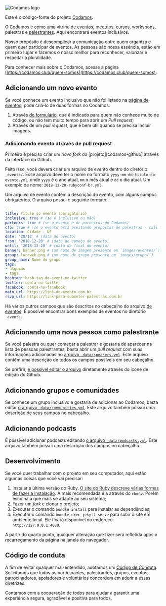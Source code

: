 ![Codamos logo](images/logo.png)

Este é o código-fonte do projeto [Codamos](https://codamos.club).

O Codamos é como uma vitrine de [eventos][events-page], meetups, cursos,
workshops, palestras e [palestrantes][speakers-page]. Aqui encontrará eventos inclusivos.

Nosso propósito é descomplicar a comunicação entre quem organiza e quem quer
participar de eventos. As pessoas são nossa essência, estão em primeiro lugar e fazemos o nosso
melhor para reconhecer, valorizar e respeitar a pluralidade.

Para conhecer mais sobre o Codamos, acesse a página [https://codamos.club/quem-somos](https://codamos.club/quem-somos).

## Adicionando um novo evento

Se você conhece um evento inclusivo que não foi listado na [página de eventos][events-page],
pode criá-lo de duas formas no Codamos:

1. Através [do formulário][new-event-form], que é indicado para quem não conhece
muito de código, ou não tem muito tempo para abrir um _Pull request_;
2. Através de um _pull request_, que é bem útil quando se precisa incluir imagens.

### Adicionando evento através de pull request

Primeiro é preciso criar um novo _fork_ do [projeto][codamos-github] através da interface do Github.

Feito isso, você deverá criar um arquivo de evento dentro do diretório `_events/`.
Esse arquivo deve ter o nome no formato `yyyy-mm-dd-titulo-do-evento.yml`, onde `yyyy` é o ano atual,
`mm` o mês atual e `dd` o dia atual. Um exemplo de nome: `2018-12-20-rubyconf-br.yml`.

Um arquivo de evento contém a descrição do evento, com alguns campos obrigatórios.
O arquivo possui o seguinte formato:

```yaml
---
title: Título do evento (obrigatório)
inclusive: true # (se é inclusivo ou não)
partners: true # (se o evento é de parceiros do Codamos)
cfp: true # (se o evento está aceitando propostas de palestras - call for papers)
location: Cidade - UF
date: '20/12' # (data do evento)
from: '2018-12-20' # (data do começo do evento)
until: '2018-12-20' # (data do final do evento)
banner: banner.png # (um nome de imagem presente em `images/eventos/`)
group: locaweb.png # (um nome de grupo presente em `images/grupo/`)
group_name: Nome do grupo
tags:
- algumas
- tags
hashtag: hash-tag-do-event-no-twitter
twitter: conta-no-twitter
facebook: conta-no-facebook
main_url: https://link-do-evento.com.br
rsvp_url: https://link-para-submeter-palestras.com.br
```

Há vários outros campos que são descritos no cabeçalho do arquivo [de eventos][event-file].
É possível encontrar bons exemplos de eventos no diretório `_events`.

## Adicionando uma nova pessoa como palestrante

Se você palestra ou quer começar a palestrar e gostaria de aparecer na lista de pessoas palestrantes,
basta abrir um _pull request_ com suas informações adicionadas no [arquivo `_data/speakers.yml`][speakers-file].
Este arquivo contém uma descrição de todos os campos possíveis em seu cabeçalho.

Se prefirir, [é possível editar o arquivo](https://help.github.com/articles/editing-files-in-your-repository/)
diretamente através do ícone de edição do Github.

## Adicionando grupos e comunidades

Se conhece um grupo inclusivo e gostaria de adicionar ao Codamos, basta editar
[o arquivo `_data/communities.yml`][communities-file]. Este arquivo também possui uma descrição de
seus campos no cabeçalho.

## Adicionando podcasts

É possível adicionar podcasts editando [o arquivo `_data/podcasts.yml`][podcasts-file].
Este arquivo também possui uma descrição dos campos no cabeçalho.

## Desenvolvimento

Se você quer trabalhar com o projeto em seu computador, aqui estão algumas coisas que você
vai precisar:

1. Instalar a última versão do Ruby.
[O site do Ruby descreve várias formas de fazer a instalação][ruby-install].
A mais recomendada é a através do `rbenv`. Porém escolha a que mais se adapte ao seu sistema;
2. Fazer um _fork_ e clonar o projeto;
3. Executar o comando `bundle install` para instalar as dependências;
4. Executar o comando `bundle exec jekyll serve` para subir o site em ambiente local. Ele ficará
disponível no endereço `http://127.0.0.1:4000`.

A partir do quarto ponto, qualquer alteração que fizer será refletida após o recarregamento da página
na janela do navegador.

## Código de conduta

A fim de evitar qualquer mal-entendido, adotamos um [Código de Conduta][code-of-conduct].
Solicitamos que todos os participantes, palestrantes, grupos, eventos, patrocinadores, apoiadores e
voluntários concordem em aderir a essas diretrizes.

Contamos com a cooperação de todos para ajudar a garantir uma experiência segura,
agradável e positiva para todos.

[new-event-form]: https://forms.gle/Xogq3ocRbWKgtdN49
[events-page]: https://codamos.club/eventos
[speakers-page]: https://codamos.club/palestrantes
[event-file]: https://github.com/codamos/codamos.github.io/blob/master/_includes/event.html
[speakers-file]: https://github.com/codamos/codamos.github.io/blob/master/_data/speakers.yml
[communities-file]: https://github.com/codamos/codamos.github.io/blob/master/_data/communities.yml
[podcasts-file]: https://github.com/codamos/codamos.github.io/blob/master/_data/podcasts.yml
[ruby-install]: https://www.ruby-lang.org/en/documentation/installation/
[code-of-conduct]: https://www.codamos.club/codigo-de-conduta
